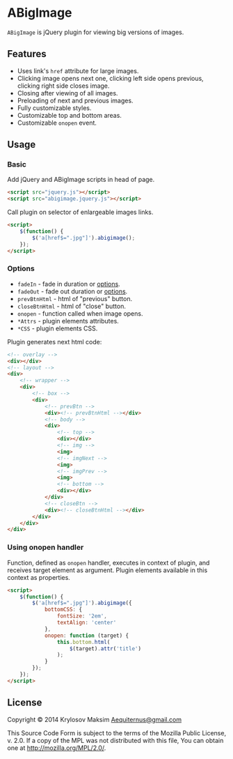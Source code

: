 # ABigImage

`ABigImage` is jQuery plugin for viewing big versions of images.

## Features

- Uses link's `href` attribute for large images.
- Clicking image opens next one, clicking left side opens previous, clicking right side closes image.
- Closing after viewing of all images.
- Preloading of next and previous images.
- Fully customizable styles.
- Customizable top and bottom areas.
- Customizable `onopen` event.

## Usage

### Basic

Add jQuery and ABigImage scripts in head of page.

```html
<script src="jquery.js"></script>
<script src="abigimage.jquery.js"></script>
```

Call plugin on selector of enlargeable images links.

```html
<script>
    $(function() {
        $('a[href$=".jpg"]').abigimage();
    });
</script>
```

### Options

- `fadeIn` - fade in duration or [options](http://api.jquery.com/fadein/).
- `fadeOut` - fade out duration or [options](http://api.jquery.com/fadeout/).
- `prevBtnHtml` - html of "previous" button.
- `closeBtnHtml` - html of "close" button.
- `onopen` - function called when image opens.
- `*Attrs` - plugin elements attributes.
- `*CSS` - plugin elements CSS.

Plugin generates next html code:

```html
<!-- overlay -->
<div></div>
<!-- layout -->
<div>
    <!-- wrapper -->
    <div>
        <!-- box -->
        <div>
            <!-- prevBtn -->
            <div><!-- prevBtnHtml --></div>
            <!-- body -->
            <div>
                <!-- top -->
                <div></div>
                <!-- img -->
                <img>
                <!-- imgNext -->
                <img>
                <!-- imgPrev -->
                <img>
                <!-- bottom -->
                <div></div>
            </div>
            <!-- closeBtn -->
            <div><!-- closeBtnHtml --></div>
        </div>
    </div>
</div>
```

### Using onopen handler

Function, defined as `onopen` handler, executes in context of plugin, and receives target element as argument. Plugin elements available in this context as properties.

```html
<script>
    $(function() {
        $('a[href$=".jpg"]').abigimage({
            bottomCSS: {
                fontSize: '2em',
                textAlign: 'center'
            },
            onopen: function (target) {
                this.bottom.html(
                    $(target).attr('title')
                );
            }
        });
    });
</script>
```

## License

Copyright © 2014 Krylosov Maksim <Aequiternus@gmail.com>

This Source Code Form is subject to the terms of the Mozilla Public
License, v. 2.0. If a copy of the MPL was not distributed with this
file, You can obtain one at http://mozilla.org/MPL/2.0/.
